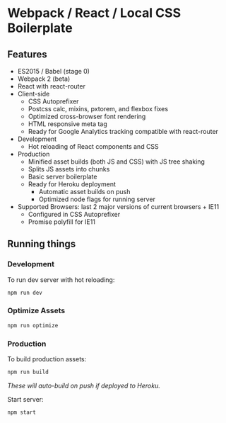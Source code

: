 # Webpack / React / Local CSS Boilerplate

## Features
- ES2015 / Babel (stage 0)
- Webpack 2 (beta)
- React with react-router
- Client-side
  - CSS Autoprefixer
  - Postcss calc, mixins, pxtorem, and flexbox fixes
  - Optimized cross-browser font rendering
  - HTML responsive meta tag
  - Ready for Google Analytics tracking compatible with react-router
- Development
  - Hot reloading of React components and CSS
- Production
  - Minified asset builds (both JS and CSS) with JS tree shaking
  - Splits JS assets into chunks
  - Basic server boilerplate
  - Ready for Heroku deployment
    - Automatic asset builds on push
    - Optimized node flags for running server
- Supported Browsers: last 2 major versions of current browsers + IE11
  - Configured in CSS Autoprefixer
  - Promise polyfill for IE11

## Running things

### Development
To run dev server with hot reloading:
```bash
npm run dev
```

### Optimize Assets
```bash
npm run optimize
```

### Production
To build production assets:
```bash
npm run build
```
*These will auto-build on push if deployed to Heroku.*

Start server:
```bash
npm start
```

